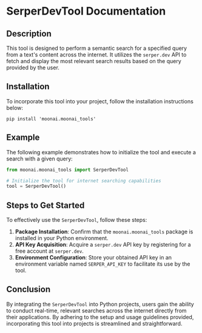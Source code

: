 # SerperDevTool Documentation

## Description
This tool is designed to perform a semantic search for a specified query from a text's content across the internet. It utilizes the `serper.dev` API to fetch and display the most relevant search results based on the query provided by the user.

## Installation
To incorporate this tool into your project, follow the installation instructions below:
```shell
pip install 'moonai.moonai_tools'
```

## Example
The following example demonstrates how to initialize the tool and execute a search with a given query:

```python
from moonai.moonai_tools import SerperDevTool

# Initialize the tool for internet searching capabilities
tool = SerperDevTool()
```

## Steps to Get Started
To effectively use the `SerperDevTool`, follow these steps:

1. **Package Installation**: Confirm that the `moonai.moonai_tools` package is installed in your Python environment.
2. **API Key Acquisition**: Acquire a `serper.dev` API key by registering for a free account at `serper.dev`.
3. **Environment Configuration**: Store your obtained API key in an environment variable named `SERPER_API_KEY` to facilitate its use by the tool.

## Conclusion
By integrating the `SerperDevTool` into Python projects, users gain the ability to conduct real-time, relevant searches across the internet directly from their applications. By adhering to the setup and usage guidelines provided, incorporating this tool into projects is streamlined and straightforward.
